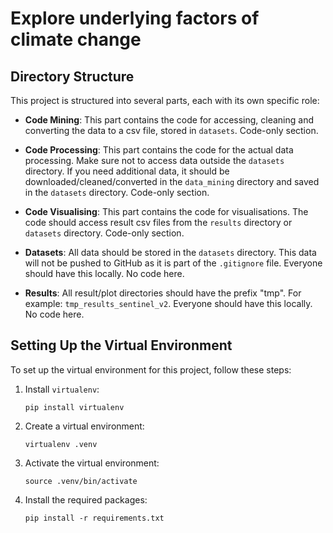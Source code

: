 # Explore underlying factors of climate change


## Directory Structure
This project is structured into several parts, each with its own specific role:

- **Code Mining**: This part contains the code for accessing, cleaning and converting the data to a csv file, stored in `datasets`. Code-only section.

- **Code Processing**: This part contains the code for the actual data processing. Make sure not to access data outside the `datasets` directory. If you need additional data, it should be downloaded/cleaned/converted in the `data_mining` directory and saved in the `datasets` directory. Code-only section.

- **Code Visualising**: This part contains the code for visualisations. The code should access result csv files from the `results` directory or `datasets` directory. Code-only section.

- **Datasets**: All data should be stored in the `datasets` directory. This data will not be pushed to GitHub as it is part of the `.gitignore` file. Everyone should have this locally. No code here.

- **Results**: All result/plot directories should have the prefix "tmp". For example: `tmp_results_sentinel_v2`. Everyone should have this locally. No code here.

## Setting Up the Virtual Environment

To set up the virtual environment for this project, follow these steps:

1. Install `virtualenv`:

    ```shell
    pip install virtualenv
    ```

1. Create a virtual environment:

    ```shell
    virtualenv .venv
    ```

1. Activate the virtual environment:

    ```shell
    source .venv/bin/activate
    ```

1. Install the required packages:

    ```shell
    pip install -r requirements.txt
    ```
